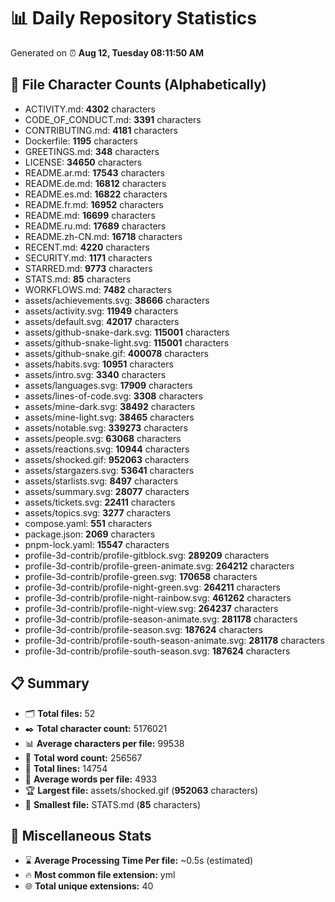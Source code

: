 # 📊 Daily Repository Statistics
Generated on ⏰ **Aug 12, Tuesday 08:11:50 AM**

## 📂 File Character Counts (Alphabetically)
- ACTIVITY.md: **4302** characters
- CODE_OF_CONDUCT.md: **3391** characters
- CONTRIBUTING.md: **4181** characters
- Dockerfile: **1195** characters
- GREETINGS.md: **348** characters
- LICENSE: **34650** characters
- README.ar.md: **17543** characters
- README.de.md: **16812** characters
- README.es.md: **16822** characters
- README.fr.md: **16952** characters
- README.md: **16699** characters
- README.ru.md: **17689** characters
- README.zh-CN.md: **16718** characters
- RECENT.md: **4220** characters
- SECURITY.md: **1171** characters
- STARRED.md: **9773** characters
- STATS.md: **85** characters
- WORKFLOWS.md: **7482** characters
- assets/achievements.svg: **38666** characters
- assets/activity.svg: **11949** characters
- assets/default.svg: **42017** characters
- assets/github-snake-dark.svg: **115001** characters
- assets/github-snake-light.svg: **115001** characters
- assets/github-snake.gif: **400078** characters
- assets/habits.svg: **10951** characters
- assets/intro.svg: **3340** characters
- assets/languages.svg: **17909** characters
- assets/lines-of-code.svg: **3308** characters
- assets/mine-dark.svg: **38492** characters
- assets/mine-light.svg: **38465** characters
- assets/notable.svg: **339273** characters
- assets/people.svg: **63068** characters
- assets/reactions.svg: **10944** characters
- assets/shocked.gif: **952063** characters
- assets/stargazers.svg: **53641** characters
- assets/starlists.svg: **8497** characters
- assets/summary.svg: **28077** characters
- assets/tickets.svg: **22411** characters
- assets/topics.svg: **3277** characters
- compose.yaml: **551** characters
- package.json: **2069** characters
- pnpm-lock.yaml: **15547** characters
- profile-3d-contrib/profile-gitblock.svg: **289209** characters
- profile-3d-contrib/profile-green-animate.svg: **264212** characters
- profile-3d-contrib/profile-green.svg: **170658** characters
- profile-3d-contrib/profile-night-green.svg: **264211** characters
- profile-3d-contrib/profile-night-rainbow.svg: **461262** characters
- profile-3d-contrib/profile-night-view.svg: **264237** characters
- profile-3d-contrib/profile-season-animate.svg: **281178** characters
- profile-3d-contrib/profile-season.svg: **187624** characters
- profile-3d-contrib/profile-south-season-animate.svg: **281178** characters
- profile-3d-contrib/profile-south-season.svg: **187624** characters

## 📋 Summary
- 🗂️ **Total files:** 52
- ✒️ **Total character count:** 5176021
- 📊 **Average characters per file:** 99538
- 📝 **Total word count:** 256567
- 🧾 **Total lines:** 14754
- 📐 **Average words per file:** 4933
- 🏆 **Largest file:** assets/shocked.gif (**952063** characters)
- 🥉 **Smallest file:** STATS.md (**85** characters)

## 🌟 Miscellaneous Stats
- ⌛ **Average Processing Time Per file:** ~0.5s (estimated)
- 🔥 **Most common file extension:** yml
- 🌐 **Total unique extensions:** 40
